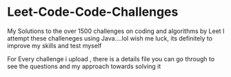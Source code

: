 # Leet-Code-Code-Challenges
My Solutions to the over 1500 challenges on coding and algorithms by Leet
I attempt these challeneges using Java....lol wish me luck, its definitely to improve my skills and test myself

For Every challenge i upload , there is a details file you can go through to see the questions and my approach towards solving it
